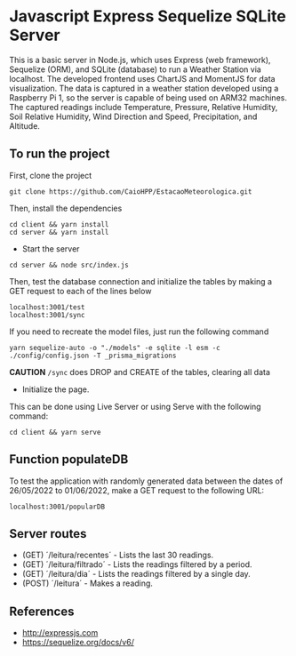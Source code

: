 # Javascript Express Sequelize SQLite Server

This is a basic server in Node.js, which uses Express (web framework), Sequelize (ORM), and SQLite (database) to run a Weather Station via localhost. The developed frontend uses ChartJS and MomentJS for data visualization.
The data is captured in a weather station developed using a Raspberry Pi 1, so the server is capable of being used on ARM32 machines. The captured readings include Temperature, Pressure, Relative Humidity, Soil Relative Humidity, Wind Direction and Speed, Precipitation, and Altitude.

## To run the project

First, clone the project

```shell
git clone https://github.com/CaioHPP/EstacaoMeteorologica.git
```

Then, install the dependencies

```shell
cd client && yarn install
cd server && yarn install
```

- Start the server

```shell
cd server && node src/index.js
```

Then, test the database connection and initialize the tables by making a GET request to each of the lines below

```shell
localhost:3001/test
localhost:3001/sync
```

If you need to recreate the model files, just run the following command

```shell
yarn sequelize-auto -o "./models" -e sqlite -l esm -c ./config/config.json -T _prisma_migrations
```

**CAUTION** `/sync` does DROP and CREATE of the tables, clearing all data

- Initialize the page.

This can be done using Live Server or using Serve with the following command:

```shell
cd client && yarn serve
```

## Function populateDB

To test the application with randomly generated data between the dates of 26/05/2022 to 01/06/2022, make a GET request to the following URL:

```shell
localhost:3001/popularDB
```

## Server routes

- (GET) ´/leitura/recentes´ - Lists the last 30 readings.
- (GET) ´/leitura/filtrado´ - Lists the readings filtered by a period.
- (GET) ´/leitura/dia´ - Lists the readings filtered by a single day.
- (POST) ´/leitura´ - Makes a reading.

## References

- http://expressjs.com
- https://sequelize.org/docs/v6/
